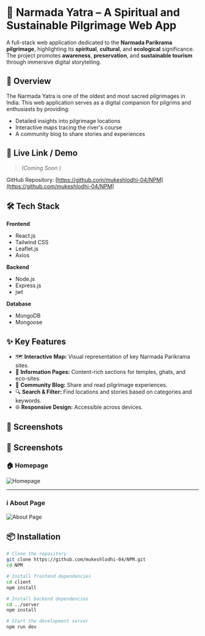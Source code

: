 # 🌊 Narmada Yatra – A Spiritual and Sustainable Pilgrimage Web App

A full-stack web application dedicated to the **Narmada Parikrama pilgrimage**, highlighting its **spiritual**, **cultural**, and **ecological** significance. The project promotes **awareness**, **preservation**, and **sustainable tourism** through immersive digital storytelling.

## 📍 Overview

The Narmada Yatra is one of the oldest and most sacred pilgrimages in India. This web application serves as a digital companion for pilgrims and enthusiasts by providing:

- Detailed insights into pilgrimage locations
- Interactive maps tracing the river's course
- A community blog to share stories and experiences

## 🔗 Live Link / Demo 

> *(Coming Soon )*

GitHub Repository: [https://github.com/mukeshlodhi-04/NPM](https://github.com/mukeshlodhi-04/NPM)

## 🛠️ Tech Stack

**Frontend**  
- React.js  
- Tailwind CSS
- Leaflet.js  
- Axios  

**Backend**  
- Node.js  
- Express.js
- jwt 

**Database**  
- MongoDB  
- Mongoose  

## ✨ Key Features

- 🗺️ **Interactive Map:** Visual representation of key Narmada Parikrama sites.
- 📖 **Information Pages:** Content-rich sections for temples, ghats, and eco-sites.
- 📝 **Community Blog:** Share and read pilgrimage experiences.
- 🔍 **Search & Filter:** Find locations and stories based on categories and keywords.
- 🌐 **Responsive Design:** Accessible across devices.

## 📸 Screenshots

## 📸 Screenshots

### 🏠 Homepage

![Homepage](screenshots/homepage.png)

---

### ℹ️ About Page

![About Page](screenshots/about.png)


## 📦 Installation

```bash
# Clone the repository
git clone https://github.com/mukeshlodhi-04/NPM.git
cd NPM

# Install frontend dependencies
cd client
npm install

# Install backend dependencies
cd ../server
npm install

# Start the development server
npm run dev
